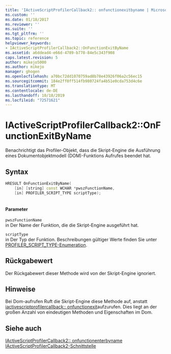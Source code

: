 ```yaml
---
title: 'IActiveScriptProfilerCallback2:: onfunctionexitbyname | Microsoft-Dokumentation'
ms.custom: ''
ms.date: 01/18/2017
ms.reviewer: ''
ms.suite: ''
ms.tgt_pltfrm: ''
ms.topic: reference
helpviewer_keywords:
- IActiveScriptProfilerCallback2::OnFunctionExitByName
ms.assetid: a6ddead4-e66d-4789-b778-84e5c343f908
caps.latest.revision: 5
author: mikejo5000
ms.author: mikejo
manager: ghogen
ms.openlocfilehash: a70bc72dd1070759ad8b78e43926f06a2c56ec15
ms.sourcegitcommit: 184e2ff0ff514fb980724fa4b51e0cda753d4c6e
ms.translationtype: MT
ms.contentlocale: de-DE
ms.lasthandoff: 10/18/2019
ms.locfileid: "72571621"
---
```

# <a name="iactivescriptprofilercallback2onfunctionexitbyname"></a>IActiveScriptProfilerCallback2::OnFunctionExitByName
Benachrichtigt das Profiler-Objekt, dass die Skript-Engine die Ausführung eines Dokumentobjektmodell (DOM)-Funktions Aufrufes beendet hat.  
  
## <a name="syntax"></a>Syntax  
  
```cpp
HRESULT OnFunctionExitByName(  
    [in] [string] const WCHAR *pwszFunctionName,  
    [in] PROFILER_SCRIPT_TYPE scriptType);  
  
```  
  
#### <a name="parameters"></a>Parameter  
 `pwszFunctionName`  
 in Der Name der Funktion, die die Skript-Engine ausgeführt hat.  
  
 `scriptType`  
 in Der Typ der Funktion. Beschreibungen gültiger Werte finden Sie unter [PROFILER_SCRIPT_TYPE-Enumeration](../../winscript/reference/profiler-script-type-enumeration.md).  
  
## <a name="return-value"></a>Rückgabewert  
 Der Rückgabewert dieser Methode wird von der Skript-Engine ignoriert.  
  
## <a name="remarks"></a>Hinweise  
 Bei Dom-aufrufen Ruft die Skript-Engine diese Methode auf, anstatt [iactivescriptprofilercallback:: onfunctionexit](../../winscript/reference/iactivescriptprofilercallback-onfunctionexit.md)aufzurufen. Dies liegt an der großen Anzahl von eindeutigen Methoden und Eigenschaften im Dom.  
  
## <a name="see-also"></a>Siehe auch  
 [IActiveScriptProfilerCallback2:: onfunctionenterbyname](../../winscript/reference/iactivescriptprofilercallback2-onfunctionenterbyname.md)    
 [IActiveScriptProfilerCallback2-Schnittstelle](../../winscript/reference/iactivescriptprofilercallback2-interface.md)